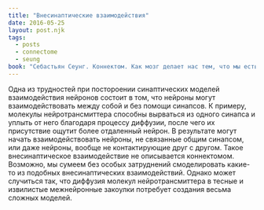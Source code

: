 ```yaml
---
title: "Внесинаптические взаимодействия"
date: 2016-05-25
layout: post.njk
tags:
  - posts
  - connectome
  - seung
book: "Себастьян Сеунг. Коннектом. Как мозг делает нас тем, что мы есть"
---
```


Одна из трудностей при постороении синаптических моделей взаимодействия нейронов состоит в том, что нейроны могут взаимодействовать между собой и без помощи синапсов. К примеру, молекулы нейротрансмиттера способны вырваться из одного синапса и уплыть от него благодаря процессу диффузии, после чего их присутствие ощутит более отдаленный нейрон. В результате могут начать взаимодействовать нейроны, не связанные общим синапсом, или даже нейроны, вообще не контактирующие друг с другом. Такое внесинаптическое взаимодействие не описывается коннектомом. Возможно, мы сумеем без особых затруднений смоделировать какие-то из подобных внесинаптических взаимодействий. Однако может случиться так, что диффузия молекул нейротрансмиттера в тесные и извилистые межнейронные закоулки потребует создания весьма сложных моделей.
